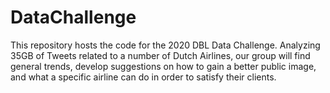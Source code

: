 # DataChallenge
This repository hosts the code for the 2020 DBL Data Challenge. Analyzing 35GB of Tweets related to a number of Dutch Airlines, our group will find general trends, develop suggestions on how to gain a better public image, and what a specific airline can do in order to satisfy their clients.  
